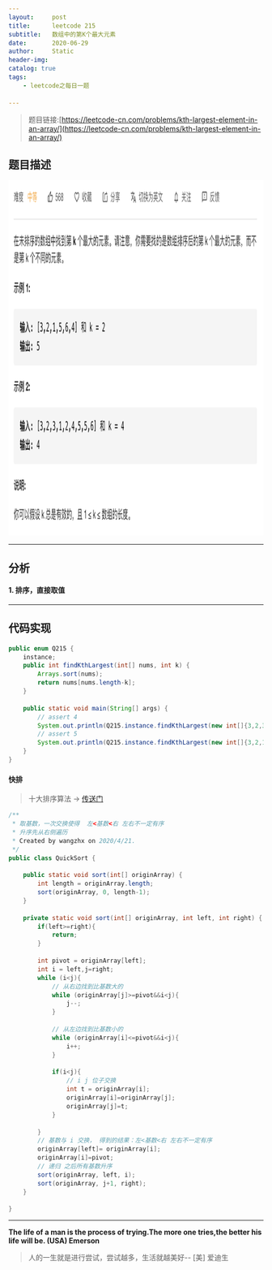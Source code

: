 ```yaml
---
layout:     post
title:      leetcode 215
subtitle:   数组中的第K个最大元素
date:       2020-06-29
author:     Static
header-img: 
catalog: true
tags:
    - leetcode之每日一题
    
---
```


> 题目链接:[https://leetcode-cn.com/problems/kth-largest-element-in-an-array/](https://leetcode-cn.com/problems/kth-largest-element-in-an-array/)

## 题目描述

<html>
    <img src="/img/leetcode/leetcode-215.png" width="700" height="700" /> 
</html>

---

## 分析

#### 1. 排序，直接取值

---

## 代码实现

```java
public enum Q215 {
    instance;
    public int findKthLargest(int[] nums, int k) {
        Arrays.sort(nums);
        return nums[nums.length-k];
    }

    public static void main(String[] args) {
        // assert 4
        System.out.println(Q215.instance.findKthLargest(new int[]{3,2,3,1,2,4,5,5,6},4));
        // assert 5
        System.out.println(Q215.instance.findKthLargest(new int[]{3,2,1,5,6,4},2));
    }
}
```

#### 快排

> 十大排序算法 -> [传送门](https://github.com/whvixd/study/tree/release-2020/demo/src/main/java/com/github/whvixd/demo/algorithm/sort)

```java
/**
 * 取基数，一次交换使得  左<基数<右 左右不一定有序
 * 升序先从右侧遍历
 * Created by wangzhx on 2020/4/21.
 */
public class QuickSort {

    public static void sort(int[] originArray) {
        int length = originArray.length;
        sort(originArray, 0, length-1);
    }

    private static void sort(int[] originArray, int left, int right) {
        if(left>=right){
            return;
        }

        int pivot = originArray[left];
        int i = left,j=right;
        while (i<j){
            // 从右边找到比基数大的
            while (originArray[j]>=pivot&&i<j){
                j--;
            }

            // 从左边找到比基数小的
            while (originArray[i]<=pivot&&i<j){
                i++;
            }

            if(i<j){
                // i j 位子交换
                int t = originArray[i];
                originArray[i]=originArray[j];
                originArray[j]=t;
            }

        }
        // 基数与 i 交换， 得到的结果：左<基数<右 左右不一定有序
        originArray[left]= originArray[i];
        originArray[i]=pivot;
        // 递归 之后所有基数升序
        sort(originArray, left, i);
        sort(originArray, j+1, right);
    }

}
```

---

**The life of a man is the process of trying.The more one tries,the better his life will be. (USA) Emerson**

> 人的一生就是进行尝试，尝试越多，生活就越美好-- \[美] 爱迪生
